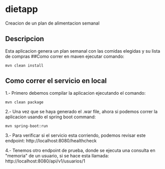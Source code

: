 # dietapp
Creacion de un plan de alimentacion semanal
## Descripcion
Esta aplicacion genera un plan semanal con las comidas elegidas y su lista de compras
##Como correr en maven
ejecutar comando: 

    mvn clean install
    
## Como correr el servicio en local
1.- Primero debemos compilar la aplicacion ejecutando el comando:

    mvn clean package
    
2.- Una vez que se haya generado el .war file, ahora si podemos correr la aplicacion usando el spring boot command:

    mvn spring-boot:run
    
3.- Para verificar si el servicio esta corriendo, podemos revisar este endpoint:
    http://localhost:8080/healthcheck
    
4.- Tenemos otro endpoint de prueba, donde se ejecuta una consulta en "memoria" de un usuario, si se hace esta llamada:
http://localhost:8080/api/v1/usuarios/1

